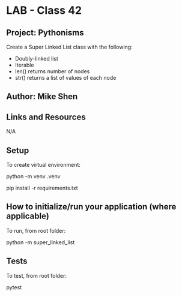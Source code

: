 # LAB - Class 42

## Project: Pythonisms

Create a Super Linked List class with the following:
- Doubly-linked list
- Iterable
- len() returns number of nodes
- str() returns a list of values of each node

## Author: Mike Shen

## Links and Resources
N/A

## Setup
To create virtual environment:

python -m venv .venv

pip install -r requirements.txt


## How to initialize/run your application (where applicable)

To run, from root folder:

python -m super_linked_list

## Tests

To test, from root folder:

pytest